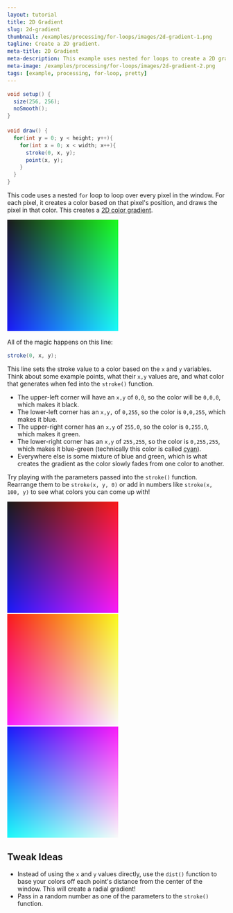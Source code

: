 ```yaml
---
layout: tutorial
title: 2D Gradient
slug: 2d-gradient
thumbnail: /examples/processing/for-loops/images/2d-gradient-1.png
tagline: Create a 2D gradient.
meta-title: 2D Gradient
meta-description: This example uses nested for loops to create a 2D gradient.
meta-image: /examples/processing/for-loops/images/2d-gradient-2.png
tags: [example, processing, for-loop, pretty]
---
```


```java
void setup() {
  size(256, 256);
  noSmooth();
}

void draw() {
  for(int y = 0; y < height; y++){
    for(int x = 0; x < width; x++){
      stroke(0, x, y);
      point(x, y);
    }
  }
}
```

This code uses a nested `for` loop to loop over every pixel in the window. For each pixel, it creates a color based on that pixel's position, and draws the pixel in that color. This creates a [2D color gradient](https://en.wikipedia.org/wiki/Color_gradient).

![gradient](/examples/processing/for-loops/images/2d-gradient-3.png)

All of the magic happens on this line:

```java
stroke(0, x, y);
```

This line sets the stroke value to a color based on the `x` and `y` variables. Think about some example points, what their `x,y` values are, and what color that generates when fed into the `stroke()` function.

- The upper-left corner will have an `x,y` of `0,0`, so the color will be `0,0,0`, which makes it black. 
- The lower-left corner has an `x,y,` of `0,255`, so the color is `0,0,255`, which makes it blue. 
- The upper-right corner has an `x,y` of `255,0`, so the color is `0,255,0`, which makes it green. 
- The lower-right corner has an `x,y` of `255,255`, so the color is `0,255,255`, which makes it blue-green (technically this color is called [cyan](https://en.wikipedia.org/wiki/Cyan)).
- Everywhere else is some mixture of blue and green, which is what creates the gradient as the color slowly fades from one color to another.

Try playing with the parameters passed into the `stroke()` function. Rearrange them to be `stroke(x, y, 0)` or add in numbers like `stroke(x, 100, y)` to see what colors you can come up with!

![gradient](/examples/processing/for-loops/images/2d-gradient-4.png) ![gradient](/examples/processing/for-loops/images/2d-gradient-5.png) ![gradient](/examples/processing/for-loops/images/2d-gradient-6.png)


## Tweak Ideas
- Instead of using the `x` and `y` values directly, use the `dist()` function to base your colors off each point's distance from the center of the window. This will create a radial gradient!
- Pass in a random number as one of the parameters to the `stroke()` function.
